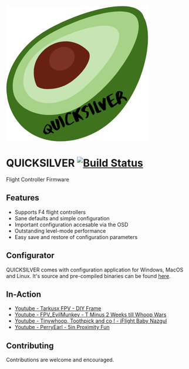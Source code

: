 ![QUICKSILVER](https://raw.githubusercontent.com/BossHobby/QUICKSILVER/master/misc/logo.png)

# QUICKSILVER [![Build Status](https://ci.bkleiner.codes/api/badges/BossHobby/QUICKSILVER/status.svg)](https://ci.bkleiner.codes/BossHobby/QUICKSILVER)
Flight Controller Firmware

## Features

* Supports F4 flight controllers
* Sane defaults and simple configuration
* Important configuration accesable via the OSD
* Outstanding level-mode performance
* Easy save and restore of configuration parameters

## Configurator

QUICKSILVER comes with configuration application for Windows, MacOS and Linux.
It's source and pre-compiled binaries can be found [here](https://github.com/BossHobby/Configurator).

## In-Action

* [Youtube - Tarkusx FPV - DIY Frame](https://www.youtube.com/watch?v=ZXH9SbvfqHQ)
* [Youtube - FPV_EvilMunkey - T Minus 2 Weeks till Whoop Wars](https://www.youtube.com/watch?v=s61xWGj3SnI)
* [Youtube - Tinywhoop, Toothpick and co ! - iFlight Baby Nazgul](https://www.youtube.com/watch?v=pGUtswiukks)
* [Youtube - PerryEarl - 5in Proximity Fun](https://www.youtube.com/watch?v=wiuZrl3PMPI)

## Contributing

Contributions are welcome and encouraged.